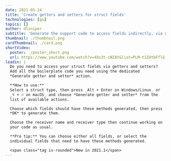 ```yaml
---
date: 2021-05-24
title: 'Create getters and setters for struct fields'
technologies: [go]
topics: []
author: dlsniper
subtitle: 'Generate the support code to access fields indirectly, via getters and setters'
thumbnail: ./thumbnail.png
cardThumbnail: ./card.png
shortVideo:
  poster: ./poster_short.png
  url: https://www.youtube.com/watch?v=4Xs3t-cNZAY&list=PLM-t1Z4tbFflGjn5Qzjjku5J7SX3p-nhY&index=9&t=0s
leadin: |
  Do you need to access your struct fields via getters and setters?
  Add all the boilerplate code you need using the dedicated
  *Generate getter and setter* action.

  **How to use:**
  Select a struct type, then press _Alt + Enter on Windows/Linux_ or
  _⌥ + ⏎ on macOS_ and choose *Generate getter and setter* from the
  list of available actions.

  Choose which fields should have these methods generated, then press
  *OK* to generate them.

  Choose the receiver name and receiver type then continue working on
  your code as usual.

  **Pro tip:** You can choose either all fields, or select the 
  individual fields that need to have these methods generated.

  <span class="tag is-rounded">New in 2021.1</span>
---
```

